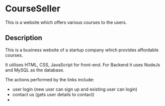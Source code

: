 # CourseSeller
This is a website which offers various courses to the users.

## Description

This is a business website of a startup company which provides affordable courses.

It utilises HTML, CSS, JavaScript for front-end.
For Backend it uses NodeJs and MySQL as the database.

The actions performed by the links include:
 - user login (new user can sign up and existing user can login)
 - contact us (gets user details to contact)
 - 
